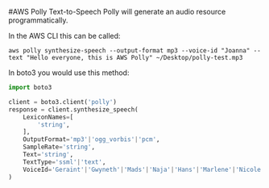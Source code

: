 #AWS Polly Text-to-Speech
Polly will generate an audio resource programmatically.

In the AWS CLI this can be called:

`aws polly synthesize-speech --output-format mp3 --voice-id "Joanna" --text "Hello everyone, this is AWS Polly" ~/Desktop/polly-test.mp3`


In boto3 you would use this method:
```python
import boto3

client = boto3.client('polly')
response = client.synthesize_speech(
    LexiconNames=[
        'string',
    ],
    OutputFormat='mp3'|'ogg_vorbis'|'pcm',
    SampleRate='string',
    Text='string',
    TextType='ssml'|'text',
    VoiceId='Geraint'|'Gwyneth'|'Mads'|'Naja'|'Hans'|'Marlene'|'Nicole'|'Russell'|'Amy'|'Brian'|'Emma'|'Raveena'|'Ivy'|'Joanna'|'Joey'|'Justin'|'Kendra'|'Kimberly'|'Salli'|'Conchita'|'Enrique'|'Miguel'|'Penelope'|'Chantal'|'Celine'|'Mathieu'|'Dora'|'Karl'|'Carla'|'Giorgio'|'Mizuki'|'Liv'|'Lotte'|'Ruben'|'Ewa'|'Jacek'|'Jan'|'Maja'|'Ricardo'|'Vitoria'|'Cristiano'|'Ines'|'Carmen'|'Maxim'|'Tatyana'|'Astrid'|'Filiz'
)
```
